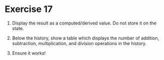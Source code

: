 # Exercise 17

1. Display the result as a computed/derived value. Do not store it on the state.

2. Below the history, show a table which displays the number of addition, subtraction, multiplication, and division operations in the history.

3. Ensure it works!